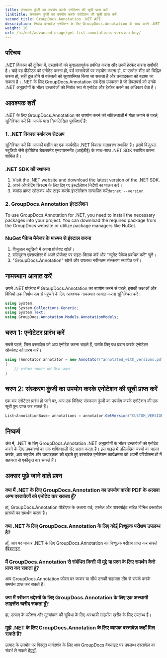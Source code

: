 ```yaml
---
title: संस्करण कुंजी का उपयोग करके एनोटेशन की सूची प्राप्त करें
linktitle: संस्करण कुंजी का उपयोग करके एनोटेशन की सूची प्राप्त करें
second_title: GroupDocs.Annotation .NET API
description: निर्बाध दस्तावेज़ एनोटेशन के लिए GroupDocs.Annotation के साथ अपने .NET अनुप्रयोगों को बेहतर बनाएं। प्रभावी एकीकरण के लिए हमारी चरण-दर-चरण मार्गदर्शिका का पालन करें।
weight: 18
url: /hi/net/advanced-usage/get-list-annotations-version-key/
---
```

## परिचय
.NET विकास की दुनिया में, दस्तावेज़ों को कुशलतापूर्वक प्रबंधित करना और उनमें हेरफेर करना सर्वोपरि है। चाहे वह पीडीएफ को एनोटेट करना हो, वर्ड दस्तावेज़ों पर सहयोग करना हो, या एक्सेल शीट को चिह्नित करना हो, सही टूल होने से वर्कफ़्लो को सुव्यवस्थित किया जा सकता है और उत्पादकता को बढ़ाया जा सकता है। .NET के लिए GroupDocs.Annotation एक ऐसा उपकरण है जो डेवलपर्स को उनके .NET अनुप्रयोगों के भीतर दस्तावेज़ों को निर्बाध रूप से एनोटेट और हेरफेर करने का अधिकार देता है।
## आवश्यक शर्तें
.NET के लिए GroupDocs.Annotation का उपयोग करने की जटिलताओं में गोता लगाने से पहले, सुनिश्चित करें कि आपके पास निम्नलिखित पूर्वापेक्षाएँ हैं:
### 1. .NET विकास पर्यावरण सेटअप
सुनिश्चित करें कि आपकी मशीन पर एक कार्यशील .NET विकास वातावरण स्थापित है। इसमें विज़ुअल स्टूडियो जैसे इंटीग्रेटेड डेवलपमेंट एनवायरनमेंट (आईडीई) के साथ-साथ .NET SDK स्थापित करना शामिल है।
### .NET SDK की स्थापना
1. Visit the .NET website and download the latest version of the .NET SDK.
2. अपने ऑपरेटिंग सिस्टम के लिए दिए गए इंस्टॉलेशन निर्देशों का पालन करें।
3.  कमांड प्रॉम्प्ट खोलकर और टाइप करके इंस्टॉलेशन सत्यापित करें`dotnet --version`.
### 2. GroupDocs.Annotation इंस्टालेशन
To use GroupDocs.Annotation for .NET, you need to install the necessary packages into your project. You can download the required package from the GroupDocs website or utilize package managers like NuGet.
### NuGet पैकेज मैनेजर के माध्यम से इंस्टाल करना
1. विजुअल स्टूडियो में अपना प्रोजेक्ट खोलें।
2. सॉल्यूशन एक्सप्लोरर में अपने प्रोजेक्ट पर राइट-क्लिक करें और "न्यूगेट पैकेज प्रबंधित करें" चुनें।
3. "GroupDocs.Annotation" खोजें और उपलब्ध नवीनतम संस्करण स्थापित करें।

## नामस्थान आयात करें
अपने .NET प्रोजेक्ट में GroupDocs.Annotation का उपयोग करने से पहले, इसकी कक्षाओं और विधियों तक निर्बाध रूप से पहुंचने के लिए आवश्यक नामस्थान आयात करना सुनिश्चित करें।
```csharp
using System;
using System.Collections.Generic;
using System.Text;
using GroupDocs.Annotation.Models.AnnotationModels;
```
## चरण 1: एनोटेटर प्रारंभ करें
सबसे पहले, जिस दस्तावेज़ को आप एनोटेट करना चाहते हैं, उसके लिए पथ प्रदान करके एनोटेटर ऑब्जेक्ट को प्रारंभ करें।
```csharp
using (Annotator annotator = new Annotator("annotated_with_versions.pdf"))
{
    // एनोटेशन संचालन यहां किया जाएगा
}
```
## चरण 2: संस्करण कुंजी का उपयोग करके एनोटेशन की सूची प्राप्त करें
एक बार एनोटेटर प्रारंभ हो जाने पर, आप एक विशिष्ट संस्करण कुंजी का उपयोग करके एनोटेशन की एक सूची पुनः प्राप्त कर सकते हैं।
```csharp
List<AnnotationBase> annotations = annotator.GetVersion("CUSTOM_VERSION");
```

## निष्कर्ष
अंत में, .NET के लिए GroupDocs.Annotation .NET अनुप्रयोगों के भीतर दस्तावेज़ों को एनोटेट करने के लिए उपकरणों का एक शक्तिशाली सेट प्रदान करता है। इस गाइड में उल्लिखित चरणों का पालन करके, आप सहयोग और उत्पादकता को बढ़ाते हुए दस्तावेज़ एनोटेशन कार्यक्षमता को अपनी परियोजनाओं में सहजता से एकीकृत कर सकते हैं।
## अक्सर पूछे जाने वाले प्रश्न
### क्या मैं .NET के लिए GroupDocs.Annotation का उपयोग करके PDF के अलावा अन्य दस्तावेज़ों को एनोटेट कर सकता हूँ?
हां, GroupDocs.Annotation पीडीएफ के अलावा वर्ड, एक्सेल और पावरपॉइंट सहित विभिन्न दस्तावेज़ प्रारूपों का समर्थन करता है।
### क्या .NET के लिए GroupDocs.Annotation के लिए कोई निःशुल्क परीक्षण उपलब्ध है?
 हाँ, आप पर जाकर .NET के लिए GroupDocs.Annotation का निःशुल्क परीक्षण प्राप्त कर सकते हैं[वेबसाइट](https://releases.groupdocs.com/annotation/net/).
### मैं GroupDocs.Annotation से संबंधित किसी भी मुद्दे या प्रश्न के लिए समर्थन कैसे प्राप्त कर सकता हूं?
आप GroupDocs.Annotation फोरम पर जाकर या सीधे उनकी सहायता टीम से संपर्क करके समर्थन प्राप्त कर सकते हैं।
### क्या मैं परीक्षण उद्देश्यों के लिए GroupDocs.Annotation के लिए एक अस्थायी लाइसेंस खरीद सकता हूँ?
हां, उत्पाद के परीक्षण और मूल्यांकन की सुविधा के लिए अस्थायी लाइसेंस खरीद के लिए उपलब्ध हैं।
### मुझे .NET के लिए GroupDocs.Annotation के लिए व्यापक दस्तावेज़ कहाँ मिल सकते हैं?
 उत्पाद के उपयोग पर विस्तृत मार्गदर्शन के लिए आप GroupDocs वेबसाइट पर उपलब्ध दस्तावेज़ का संदर्भ ले सकते हैं[यहाँ]( https://tutorials.groupdocs.com/annotation/net/).